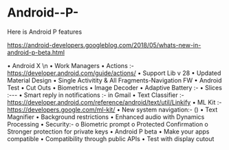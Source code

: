 # Android--P-
Here is Android P features

https://android-developers.googleblog.com/2018/05/whats-new-in-android-p-beta.html

•	Android X \n
•	Work Managers 
•	Actions :- https://developer.android.com/guide/actions/
•	 Support Lib v 28
•	Updated Material Design 
•	Single Activitity & All Fragments-Navigation FW 
•	Android Test 
•	Cut Outs 
•	Biometrics 
•	Image Decoder
•	Adaptive Battery :- 
•	Slices :---
•	Smart reply in notifications :-  in Gmail 
•	Text Classifier :- https://developer.android.com/reference/android/text/util/Linkify
•	ML Kit :-  https://developers.google.com/ml-kit/
•	New system navigation:- ()
•	Text Magnifier
•	Background restrictions
•	Enhanced audio with Dynamics Processing
•	Security:-
o	 Biometric prompt
o	Protected Confirmation
o	Stronger protection for private keys
•	Android P beta
•	Make your apps compatible
•	Compatibility through public APIs
•	Test with display cutout



